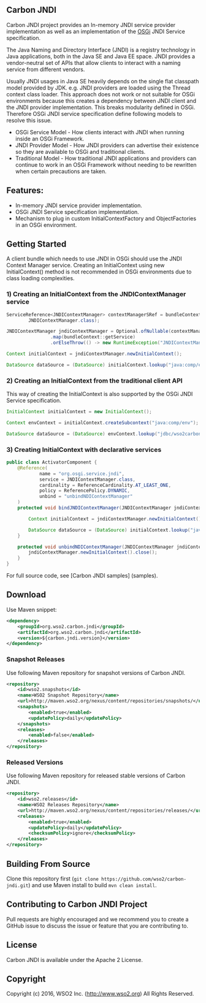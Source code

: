 ## Carbon JNDI

Carbon JNDI project provides an In-memory JNDI service provider implementation as well as an implementation of the [OSGi](https://www.osgi.org/) JNDI Service specification. 

The Java Naming and Directory Interface (JNDI) is a registry technology in Java applications, both in the Java SE and Java EE space. JNDI provides a vendor-neutral set of APIs that allow clients to interact with a naming service from different vendors.

Usually JNDI usages in Java SE heavily depends on the single flat classpath model provided by JDK. e.g. JNDI providers are loaded using the Thread context class loader. This approach does not work or not suitable for OSGi environments because this creates a dependency between JNDI client and the JNDI provider implementation. This breaks modularity defined in OSGi. Therefore OSGi JNDI service specification define following models to resolve this issue.
  
* OSGi Service Model    - How clients interact with JNDI when running inside an OSGi Framework.
* JNDI Provider Model   - How JNDI providers can advertise their existence so they are available to OSGi and traditional clients.
* Traditional Model     - How traditional JNDI applications and providers can continue to work in an OSGi Framework without needing to be rewritten when certain precautions are taken.

## Features:

* In-memory JNDI service provider implementation.
* OSGi JNDI Service specification implementation.
* Mechanism to plug in custom InitialContextFactory and ObjectFactories in an OSGi environment.

## Getting Started

A client bundle which needs to use JNDI in OSGi should use the JNDI Context Manager service. Creating an InitialContext using new InitialContext() method is not recommended in OSGi environments due to class loading complexities.

### 1) Creating an InitialContext from the JNDIContextManager service

```java
ServiceReference<JNDIContextManager> contextManagerSRef = bundleContext.getServiceReference(
        JNDIContextManager.class);

JNDIContextManager jndiContextManager = Optional.ofNullable(contextManagerSRef)
                .map(bundleContext::getService)
                .orElseThrow(() -> new RuntimeException("JNDIContextManager service is not available."));

Context initialContext = jndiContextManager.newInitialContext();

DataSource dataSource = (DataSource) initialContext.lookup("java:comp/env/jdbc/wso2carbonDB");
```

### 2) Creating an InitialContext from the traditional client API

This way of creating the InitialContext is also supported by the OSGi JNDI Service specification.
  
```java
InitialContext initialContext = new InitialContext();  

Context envContext = initialContext.createSubcontext("java:comp/env");

DataSource dataSource = (DataSource) envContext.lookup("jdbc/wso2carbonDB");
```


### 3) Creating InitialContext with declarative services

```java
public class ActivatorComponent {
    @Reference(
            name = "org.osgi.service.jndi",
            service = JNDIContextManager.class,
            cardinality = ReferenceCardinality.AT_LEAST_ONE,
            policy = ReferencePolicy.DYNAMIC,
            unbind = "unbindNDIContextManager"
    )
    protected void bindJNDIContextManager(JNDIContextManager jndiContextManager) throws NamingException {

        Context initialContext = jndiContextManager.newInitialContext();

        DataSource dataSource = (DataSource) initialContext.lookup("java:comp/env/jdbc/wso2carbonDB");
    }

    protected void unbindNDIContextManager(JNDIContextManager jndiContextManager) throws NamingException{
        jndiContextManager.newInitialContext().close();
    }
}
```

For full source code, see [Carbon JNDI samples] (samples).
## Download 

Use Maven snippet:
````xml
<dependency>
    <groupId>org.wso2.carbon.jndi</groupId>
    <artifactId>org.wso2.carbon.jndi</artifactId>
    <version>${carbon.jndi.version}</version>
</dependency>
````

### Snapshot Releases

Use following Maven repository for snapshot versions of Carbon JNDI.

````xml
<repository>
    <id>wso2.snapshots</id>
    <name>WSO2 Snapshot Repository</name>
    <url>http://maven.wso2.org/nexus/content/repositories/snapshots/</url>
    <snapshots>
        <enabled>true</enabled>
        <updatePolicy>daily</updatePolicy>
    </snapshots>
    <releases>
        <enabled>false</enabled>
    </releases>
</repository>
````

### Released Versions

Use following Maven repository for released stable versions of Carbon JNDI.

````xml
<repository>
    <id>wso2.releases</id>
    <name>WSO2 Releases Repository</name>
    <url>http://maven.wso2.org/nexus/content/repositories/releases/</url>
    <releases>
        <enabled>true</enabled>
        <updatePolicy>daily</updatePolicy>
        <checksumPolicy>ignore</checksumPolicy>
    </releases>
</repository>
````

## Building From Source

Clone this repository first (`git clone https://github.com/wso2/carbon-jndi.git`) and use Maven install to build `mvn clean install`.

## Contributing to Carbon JNDI Project

Pull requests are highly encouraged and we recommend you to create a GitHub issue to discuss the issue or feature that you are contributing to.  

## License

Carbon JNDI is available under the Apache 2 License.

## Copyright

Copyright (c) 2016, WSO2 Inc. (http://www.wso2.org) All Rights Reserved.
